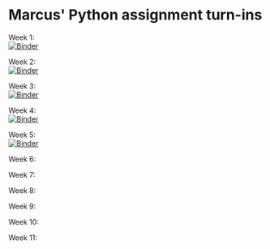 # Marcus' Python assignment turn-ins
     
Week 1:  
[![Binder](https://mybinder.org/badge_logo.svg)](https://mybinder.org/v2/gh/MarcusJohnsen/Python-hand-in/master?filepath=Week1%2FWeek1-assignments.ipynb)

Week 2:   
[![Binder](https://mybinder.org/badge_logo.svg)](https://mybinder.org/v2/gh/MarcusJohnsen/Python-hand-in/master?filepath=Week2%2FWeek2-assignments.ipynb)

Week 3:   
[![Binder](https://mybinder.org/badge_logo.svg)](https://mybinder.org/v2/gh/MarcusJohnsen/Python-hand-in/master?filepath=Week3%2FWeek3.ipynb)

Week 4:   
[![Binder](https://mybinder.org/badge_logo.svg)](https://mybinder.org/v2/gh/MarcusJohnsen/Python-hand-in/master?filepath=Week4%2FWeek4%20-%20Numpy.ipynb)

Week 5:     
[![Binder](https://mybinder.org/badge_logo.svg)](https://mybinder.org/v2/gh/MarcusJohnsen/Python-hand-in/master?filepath=Week5%2FWeek5%20-%20Pandas.ipynb)

Week 6:   

Week 7:   

Week 8:   

Week 9:   

Week 10:   

Week 11:   
